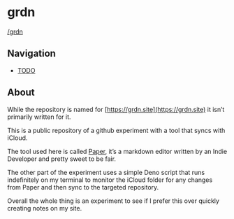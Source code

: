 # grdn 

[/grdn](https://grdn.site/barelyhuman/)


## Navigation
- [TODO](./TODO)

## About
While the repository is named for [https://grdn.site](https://grdn.site) it isn’t primarily written for it. 

This is a public repository of a github experiment with a tool that syncs with iCloud. 

The tool used here is called [Paper](https://papereditor.app), it’s a markdown editor written by an Indie Developer and pretty sweet to be fair. 

The other part of the experiment uses a simple Deno script that runs indefinitely on my terminal to monitor the iCloud folder for any changes from Paper and then sync to the targeted repository. 


Overall the whole thing is an experiment to see if I prefer this over quickly creating notes on my site. 


